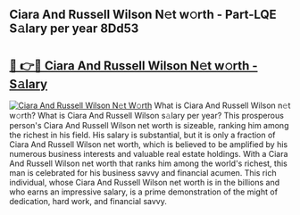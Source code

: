 ## Ciara And Russell Wilson N𝚎t w𝚘rth - Part-LQE S𝚊lary per year 8Dd53

# <h2><a href="http://gc0k8xz.nevu.top/?p=Ciara+And+Russell+Wilson">🔗 👉🔴 Ciara And Russell Wilson N𝚎t w𝚘rth - S𝚊lary</a></h2>

[![Ciara And Russell Wilson N𝚎t W𝚘rth](https://i.imgur.com/Oavwk0R.jpeg)](http://gc0k8xz.nevu.top/?p=Ciara+And+Russell+Wilson)
What is Ciara And Russell Wilson n𝚎t w𝚘rth? What is Ciara And Russell Wilson s𝚊lary per year?
This prosperous person's Ciara And Russell Wilson net worth is sizeable, ranking him among the richest in his field. His salary is substantial, but it is only a fraction of Ciara And Russell Wilson net worth, which is believed to be amplified by his numerous business interests and valuable real estate holdings. With a Ciara And Russell Wilson net worth that ranks him among the world's richest, this man is celebrated for his business savvy and financial acumen. This rich individual, whose Ciara And Russell Wilson net worth is in the billions and who earns an impressive salary, is a prime demonstration of the might of dedication, hard work, and financial savvy.
